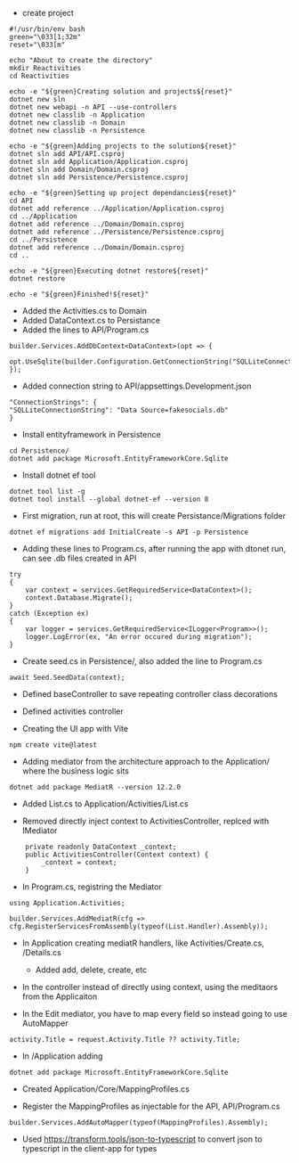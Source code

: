 - create project
```
#!/usr/bin/env bash
green="\033[1;32m"
reset="\033[m"

echo "About to create the directory"
mkdir Reactivities
cd Reactivities

echo -e "${green}Creating solution and projects${reset}"
dotnet new sln
dotnet new webapi -n API --use-controllers
dotnet new classlib -n Application
dotnet new classlib -n Domain
dotnet new classlib -n Persistence

echo -e "${green}Adding projects to the solution${reset}"
dotnet sln add API/API.csproj
dotnet sln add Application/Application.csproj
dotnet sln add Domain/Domain.csproj
dotnet sln add Persistence/Persistence.csproj

echo -e "${green}Setting up project dependancies${reset}"
cd API
dotnet add reference ../Application/Application.csproj
cd ../Application
dotnet add reference ../Domain/Domain.csproj
dotnet add reference ../Persistence/Persistence.csproj
cd ../Persistence
dotnet add reference ../Domain/Domain.csproj
cd ..

echo -e "${green}Executing dotnet restore${reset}"
dotnet restore

echo -e "${green}Finished!${reset}"
```

- Added the Activities.cs to Domain
- Added DataContext.cs to Persistance
- Added the lines to API/Program.cs
```
builder.Services.AddDbContext<DataContext>(opt => { 
    opt.UseSqlite(builder.Configuration.GetConnectionString("SQLLiteConnectionString"));
});
```
- Added connection string to API/appsettings.Development.json
```
"ConnectionStrings": {
"SQLLiteConnectionString": "Data Source=fakesocials.db"
}
```
- Install entityframework in Persistence
```
cd Persistence/
dotnet add package Microsoft.EntityFrameworkCore.Sqlite
```
- Install dotnet ef tool
```
dotnet tool list -g
dotnet tool install --global dotnet-ef --version 8
```

- First migration, run at root, this will create Persistance/Migrations folder
```
dotnet ef migrations add InitialCreate -s API -p Persistence
```

- Adding these lines to Program.cs, after running the app with dtonet run, can see .db files created in API
```
try 
{
    var context = services.GetRequiredService<DataContext>();
    context.Database.Migrate();
}
catch (Exception ex)
{
    var logger = services.GetRequiredService<ILogger<Program>>();
    logger.LogError(ex, "An error occured during migration");
}
```
- Create seed.cs in Persistence/, also added the line to Program.cs
```
await Seed.SeedData(context);
```
- Defined baseController to save repeating controller class decorations
- Defined activities controller

- Creating the UI app with Vite
```
npm create vite@latest
```

- Adding mediator from the architecture approach to the Application/ where the business logic sits
```
dotnet add package MediatR --version 12.2.0
```

- Added List.cs to Application/Activities/List.cs

- Removed directly inject context to ActivitiesController, replced with IMediator
```
    private readonly DataContext _context;
    public ActivitiesController(Context context) {
        _context = context;
    }
```

- In Program.cs, registring the Mediator
```
using Application.Activities;

builder.Services.AddMediatR(cfg => cfg.RegisterServicesFromAssembly(typeof(List.Handler).Assembly));
```

- In Application creating mediatR handlers, like Activities/Create.cs, /Details.cs
    -  Added add, delete, create, etc

- In the controller instead of directly using context, using the meditaors from the Applicaiton

- In the Edit mediator, you have to map every field so instead going to use AutoMapper
```
activity.Title = request.Activity.Title ?? activity.Title;
```

- In /Application adding
```
dotnet add package Microsoft.EntityFrameworkCore.Sqlite
```

- Created Application/Core/MappingProfiles.cs

- Register the MappingProfiles as injectable for the API, API/Program.cs
```
builder.Services.AddAutoMapper(typeof(MappingProfiles).Assembly);
```

- Used https://transform.tools/json-to-typescript to convert json to typescript in the client-app for types

